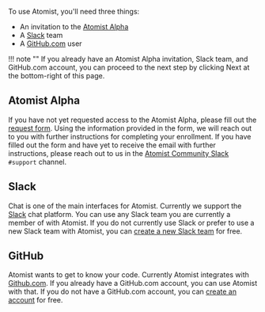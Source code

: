 To use Atomist, you'll need three things:

-   An invitation to the [Atomist Alpha][alpha]
-   A [Slack][slack] team
-   A [GitHub.com][github] user

!!! note ""
    If you already have an Atomist Alpha invitation, Slack team,
    and GitHub.com account, you can proceed to the next step by clicking
    Next at the bottom-right of this page.

[alpha]: https://atomist.typeform.com/to/MseQBs (Atomist Alpha)
[slack]: https://slack.com/
[github]: https://github.com

## Atomist Alpha

If you have not yet requested access to the Atomist Alpha,
please fill out the [request form][alpha].  Using the information
provided in the form, we will reach out to you with further
instructions for completing your enrollment.  If you have filled out
the form and have yet to receive the email with further instructions,
please reach out to us in the <a href="https://join.atomist.com/" alt="join atomist community" target="_blank">Atomist Community Slack</a>
`#support` channel.

## Slack

Chat is one of the main interfaces for Atomist.  Currently we support
the [Slack][slack] chat platform.  You can use any Slack team you are
currently a member of with Atomist.  If you do not currently use Slack
or prefer to use a new Slack team with Atomist, you
can <a href="https://slack.com/create" alt="create slack team" target="_blank">create a new Slack team</a> for free.

## GitHub

Atomist wants to get to know your code.  Currently Atomist integrates
with [Github.com][github].  If you already have a GitHub.com account,
you can use Atomist with that.  If you do not have a GitHub.com
account, you can <a href="https://github.com/join" alt="create github account" target="_blank">create an account</a> for free.
